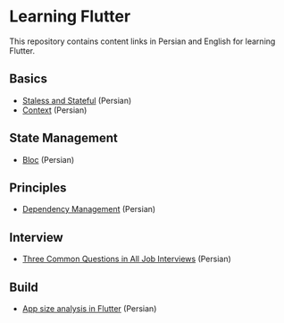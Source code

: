 # Learning Flutter

This repository contains content links in Persian and English for learning Flutter.

## Basics
- [Staless and Stateful](https://vrgl.ir/PKsgS) (Persian)
- [Context](https://vrgl.ir/hb8yD) (Persian)

## State Management
- [Bloc](https://vrgl.ir/nap9M) (Persian)

## Principles
- [Dependency Management](https://vrgl.ir/z8xDz) (Persian)

## Interview
- [Three Common Questions in All Job Interviews](https://vrgl.ir/D7kwt) (Persian)

## Build
- [App size analysis in Flutter](https://vrgl.ir/hJFsd) (Persian)


